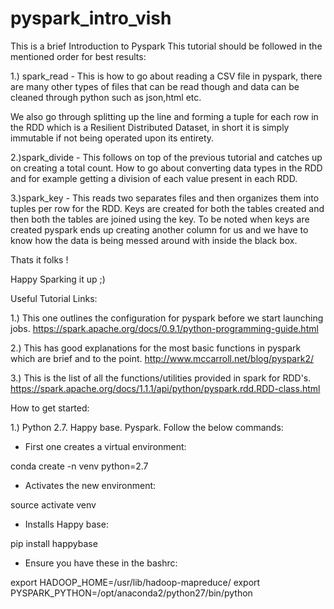 # pyspark_intro_vish
This is a brief Introduction to Pyspark
This tutorial should be followed in the mentioned order for best results:

1.) spark_read - This is how to go about reading a CSV file in pyspark, there are many other types of files that can be read though and data can be cleaned through python such as json,html etc. 

We also go through splitting up the line and forming a tuple for each row in the RDD which is a Resilient Distributed Dataset, in short it is simply immutable if not being operated upon its entirety.

2.)spark_divide - This follows on top of the previous tutorial and catches up on creating a total count. How to go about converting data types in the RDD and for example getting a division of each value present in each RDD.

3.)spark_key - This reads two separates files and then organizes them into tuples per row for the RDD. Keys are created for both the tables created and then both the tables are joined using the key. To be noted when keys are created pyspark ends up creating another column for us and we have to know how the data is being messed around with inside the black box.

Thats it folks !

Happy Sparking it up ;)

Useful Tutorial Links:

1.) This one outlines the configuration for pyspark before we start launching jobs. https://spark.apache.org/docs/0.9.1/python-programming-guide.html 

2.) This has good explanations for the most basic functions in pyspark which are brief and to the point.
http://www.mccarroll.net/blog/pyspark2/

3.) This is the list of all the functions/utilities provided in spark for RDD's.
https://spark.apache.org/docs/1.1.1/api/python/pyspark.rdd.RDD-class.html

How to get started:

1.) Python 2.7. Happy base. Pyspark. Follow the below commands:

- First one creates a virtual environment:

conda create -n venv python=2.7

- Activates the new environment:

source activate venv

- Installs Happy base:

pip install happybase

- Ensure you have these in the bashrc:

export HADOOP_HOME=/usr/lib/hadoop-mapreduce/
export PYSPARK_PYTHON=/opt/anaconda2/python27/bin/python
